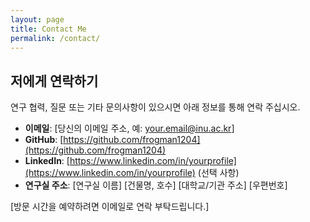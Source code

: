 ```yaml
---
layout: page
title: Contact Me
permalink: /contact/
---
```


## 저에게 연락하기

연구 협력, 질문 또는 기타 문의사항이 있으시면 아래 정보를 통해 연락 주십시오.

* **이메일**: [당신의 이메일 주소, 예: your.email@inu.ac.kr]
* **GitHub**: [https://github.com/frogman1204](https://github.com/frogman1204)
* **LinkedIn**: [https://www.linkedin.com/in/yourprofile](https://www.linkedin.com/in/yourprofile) (선택 사항)
* **연구실 주소**:
    [연구실 이름]
    [건물명, 호수]
    [대학교/기관 주소]
    [우편번호]

[방문 시간을 예약하려면 이메일로 연락 부탁드립니다.]